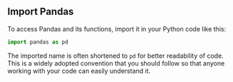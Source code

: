 ## Import Pandas

To access Pandas and its functions, import it in your Python code like this:
```python
import pandas as pd
```

The imported name is often shortened to `pd` for better readability of code. 
This is a widely adopted convention that you should follow so that anyone 
working with your code can easily understand it.
